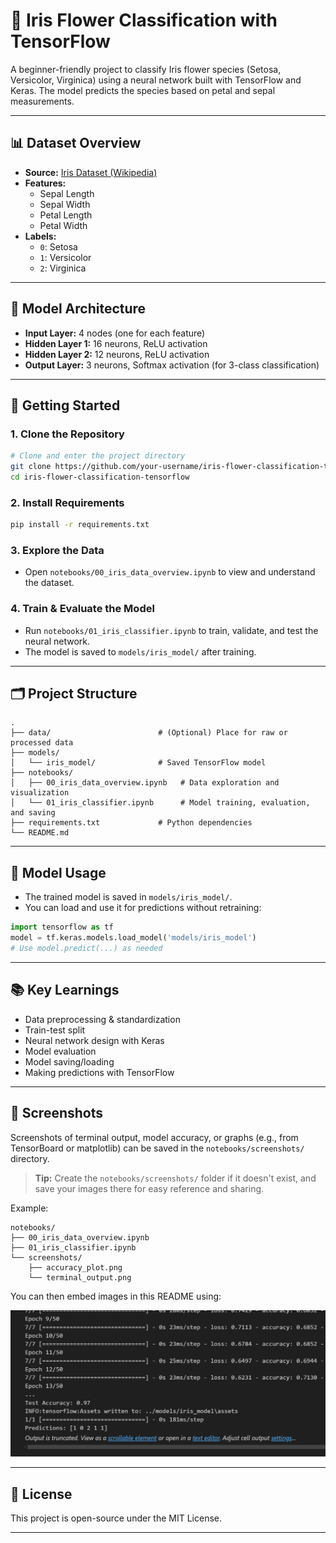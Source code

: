 # 🌸 Iris Flower Classification with TensorFlow

A beginner-friendly project to classify Iris flower species (Setosa, Versicolor, Virginica) using a neural network built with TensorFlow and Keras. The model predicts the species based on petal and sepal measurements.

---

## 📊 Dataset Overview

- **Source:** [Iris Dataset (Wikipedia)](https://en.wikipedia.org/wiki/Iris_flower_data_set)
- **Features:**
  - Sepal Length
  - Sepal Width
  - Petal Length
  - Petal Width
- **Labels:**
  - `0`: Setosa
  - `1`: Versicolor
  - `2`: Virginica

---

## 🧠 Model Architecture

- **Input Layer:** 4 nodes (one for each feature)
- **Hidden Layer 1:** 16 neurons, ReLU activation
- **Hidden Layer 2:** 12 neurons, ReLU activation
- **Output Layer:** 3 neurons, Softmax activation (for 3-class classification)

---

## 🚀 Getting Started

### 1. Clone the Repository

```bash
# Clone and enter the project directory
git clone https://github.com/your-username/iris-flower-classification-tensorflow.git
cd iris-flower-classification-tensorflow
```

### 2. Install Requirements

```bash
pip install -r requirements.txt
```

### 3. Explore the Data

- Open `notebooks/00_iris_data_overview.ipynb` to view and understand the dataset.

### 4. Train & Evaluate the Model

- Run `notebooks/01_iris_classifier.ipynb` to train, validate, and test the neural network.
- The model is saved to `models/iris_model/` after training.

---

## 🗂️ Project Structure

```
.
├── data/                        # (Optional) Place for raw or processed data
├── models/
│   └── iris_model/              # Saved TensorFlow model
├── notebooks/
│   ├── 00_iris_data_overview.ipynb   # Data exploration and visualization
│   └── 01_iris_classifier.ipynb      # Model training, evaluation, and saving
├── requirements.txt             # Python dependencies
└── README.md
```

---

## 💾 Model Usage

- The trained model is saved in `models/iris_model/`.
- You can load and use it for predictions without retraining:

```python
import tensorflow as tf
model = tf.keras.models.load_model('models/iris_model')
# Use model.predict(...) as needed
```

---

## 📚 Key Learnings

- Data preprocessing & standardization
- Train-test split
- Neural network design with Keras
- Model evaluation
- Model saving/loading
- Making predictions with TensorFlow

---

## 📸 Screenshots

Screenshots of terminal output, model accuracy, or graphs (e.g., from TensorBoard or matplotlib) can be saved in the `notebooks/screenshots/` directory.

> **Tip:** Create the `notebooks/screenshots/` folder if it doesn't exist, and save your images there for easy reference and sharing.

Example:

```
notebooks/
├── 00_iris_data_overview.ipynb
├── 01_iris_classifier.ipynb
└── screenshots/
    ├── accuracy_plot.png
    └── terminal_output.png
```

You can then embed images in this README using:

![Model Summary](notebooks/screenshots/summry.png)

---

## 📘 License

This project is open-source under the MIT License.

---

